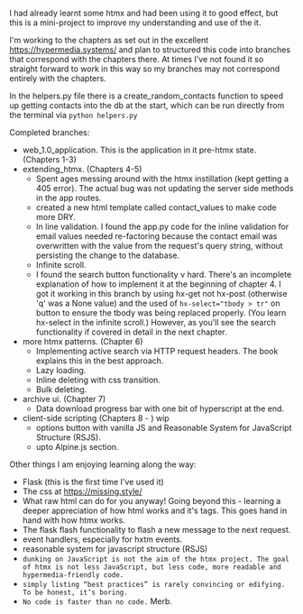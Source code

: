 I had already learnt some htmx and had been using it to good effect, but this is a mini-project to improve my
understanding and use of the it.

I'm working to the chapters as set out in the excellent https://hypermedia.systems/ and plan to structured this code
into branches that correspond with the chapters there. At times I've not found it so straight forward to work in
this way so my branches may not correspond entirely with the chapters.

In the helpers.py file there is a create_random_contacts function to speed up getting contacts into the db at the start,
which can be run directly from the terminal via `python helpers.py`

Completed branches:
- web_1.0_application. This is the application in it pre-htmx state. (Chapters 1-3)
- extending_htmx. (Chapters 4-5)
    - Spent ages messing around with the htmx instillation (kept getting a 405 error). The actual bug was not updating
      the server side methods in the app routes.
    - created a new html template called contact_values to make code more DRY.
    - In line validation. I found the app.py code for the inline validation for email values needed re-factoring because
      the contact email was overwritten with the value from the request's query string, without persisting the change to
      the database.
    - Infinite scroll. 
    - I found the search button functionality v hard. There's an incomplete explanation of how to implement it at the
      beginning of chapter 4. I got it working in this branch by using hx-get not hx-post (otherwise 'q' was a None
      value) and the used of `hx-select="tbody > tr"` on button to ensure the tbody was being replaced properly. (You
      learn hx-select in the infinite scroll.) However, as you'll see the search functionality if covered in detail in
      the next chapter.
- more htmx patterns. (Chapter 6)
    - Implementing active search via HTTP request headers. The book explains this in the best approach.
    - Lazy loading. 
    - Inline deleting with css transition. 
    - Bulk deleting. 
- archive ui. (Chapter 7)
    - Data download progress bar with one bit of hyperscript at the end. 
- client-side scripting (Chapters 8 - ) wip
  - options button with vanilla JS and Reasonable System for JavaScript Structure (RSJS). 
  - upto Alpine.js section. 

Other things I am enjoying learning along the way:
- Flask (this is the first time I've used it)
- The css at https://missing.style/
- What raw html can do for you anyway! Going beyond this - learning a deeper appreciation of how html works and it's
  tags. This goes hand in hand with how htmx works.
- The flask flash functionality to flash a new message to the next request. 
- event handlers, especially for hxtm events. 
- reasonable system for javascript structure (RSJS)
- `dunking on JavaScript is not the aim of the htmx project. The goal of htmx is not less JavaScript, but less code, more readable and hypermedia-friendly code.`
- `simply listing “best practices” is rarely convincing or edifying. To be honest, it’s boring.`
- `No code is faster than no code.` Merb. 